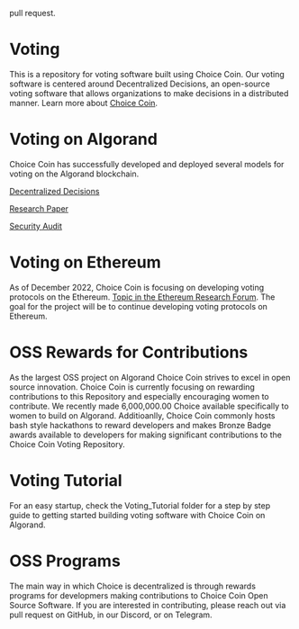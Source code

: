 pull request.

# Voting
This is a repository for voting software built using Choice Coin. Our voting software is centered around Decentralized Decisions, an open-source voting software that allows organizations to make decisions in a distributed manner. Learn more about [Choice Coin](https://www.choice-coin.com/).

# Voting on Algorand
Choice Coin has successfully developed and deployed several models for voting on the Algorand blockchain. 

[Decentralized Decisions](https://www.decentralized-decisions.app/)

[Research Paper](https://papers.ssrn.com/sol3/papers.cfm?abstract_id=3913316)

[Security Audit](https://github.com/ChoiceCoin/Voting_DApp/blob/main/SecurityAudit/SecurityAudit.pdf)


# Voting on Ethereum
As of December 2022, Choice Coin is focusing on developing voting protocols on the Ethereum. [Topic in the Ethereum Research Forum](https://ethresear.ch/t/voting-on-ethereum/14467). The goal for the project will be to continue developing voting protocols on Ethereum.

# OSS Rewards for Contributions
As the largest OSS project on Algorand Choice Coin strives to excel in open source innovation. Choice Coin is currently focusing on rewarding contributions to this Repository and especially encouraging women to contribute. We recently made 6,000,000.00 Choice available specifically to women to build on Algorand. Additioanlly, Choice Coin commonly hosts bash style hackathons to reward developers and makes Bronze Badge awards available to developers for making significant contributions to the Choice Coin Voting Repository. 

# Voting Tutorial
For an easy startup, check the Voting_Tutorial folder for a step by step guide to getting started building voting software with Choice Coin on Algorand.

# OSS Programs
The main way in which Choice is decentralized is through rewards programs for developmers making contributions to Choice Coin Open Source Software. If you are interested in contributing, please reach out via pull request on GitHub, in our Discord, or on Telegram.




